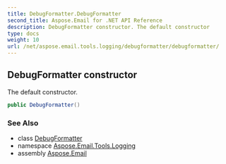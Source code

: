 ```yaml
---
title: DebugFormatter.DebugFormatter
second_title: Aspose.Email for .NET API Reference
description: DebugFormatter constructor. The default constructor
type: docs
weight: 10
url: /net/aspose.email.tools.logging/debugformatter/debugformatter/
---
```

## DebugFormatter constructor

The default constructor.

```csharp
public DebugFormatter()
```

### See Also

* class [DebugFormatter](../)
* namespace [Aspose.Email.Tools.Logging](../../debugformatter/)
* assembly [Aspose.Email](../../../)


